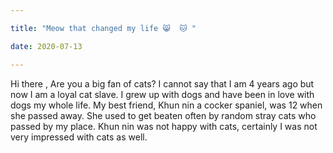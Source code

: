 ```yaml
---

title: "Meow that changed my life 😸  🐱 "

date: 2020-07-13

---
```

Hi there , 
Are you a big fan of cats? 
I cannot say that I am 4 years ago but now I am a loyal cat slave.
I grew up with dogs and have been in love with dogs my whole life. 
My best friend, Khun nin a cocker spaniel, was 12 when she passed away.
She used to get beaten often by random stray cats who passed by my place. 
Khun nin was not happy with cats, certainly I was not very impressed with cats as well.
